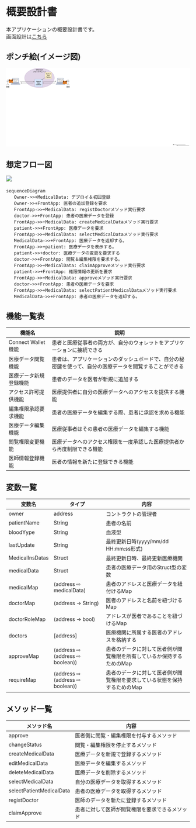 # 概要設計書

本アプリケーションの概要設計書です。  
画面設計は<a href="./page.md">こちら</a>

## ポンチ絵(イメージ図)
<img src="./assets/アプリイメージ.png">

## 想定フロー図

[![](https://mermaid.ink/img/pako:eNqlVM1Kw0AYfJWyV-sL5FAQqjdR8JrLknxqsEnqZqtIEdos_lQriIhSitpi0XpQVAqCtfRhlvz05Cu4mlbStNVWcwrZmW9mmC-bRYqpApKQBesZMBRIaniFYF02YuJZ2DSATCcSU_OgagpOJTHFUoyzPc7OObvndu39bdfZv3DKl16p2Sk-R2hzxDToTDotxZxi08_t8PyD3245B5UAze0T_ybvPtkBrYceECSwolk0aSrUJJxVud3ijHFWcB6u_GoxPEL9wvRLu_Z1IC08eCX7y_0bt9tCPWx6pLpCAFMIffrZQhpTDQw6ED8iPVZwC1Kg0LGlQ8Bf5dunzlGD50vcPuS5IT66MYZyq3Wv9hrhhmIHJQwyRQO1gltufKcPRoxurnP27N_cihXzXuqd8q5bv-uUjiPsoeb7-0thTRcHxNyAP1QXqLpsx6k8iQjCv3v2OG6BeBzZCZd2gs1ZDAL9f4F-shPdJBRHOhAda6q4VrKfg2VEV0EHGUniVcVkTUaysS1wmbQqfq1ZVRP5kbSMUxbEEc5Qc2nLUJBESQZ6oO691EVtfwBulEW-)](https://mermaid-js.github.io/mermaid-live-editor/edit#pako:eNqlVM1Kw0AYfJWyV-sL5FAQqjdR8JrLknxqsEnqZqtIEdos_lQriIhSitpi0XpQVAqCtfRhlvz05Cu4mlbStNVWcwrZmW9mmC-bRYqpApKQBesZMBRIaniFYF02YuJZ2DSATCcSU_OgagpOJTHFUoyzPc7OObvndu39bdfZv3DKl16p2Sk-R2hzxDToTDotxZxi08_t8PyD3245B5UAze0T_ybvPtkBrYceECSwolk0aSrUJJxVud3ijHFWcB6u_GoxPEL9wvRLu_Z1IC08eCX7y_0bt9tCPWx6pLpCAFMIffrZQhpTDQw6ED8iPVZwC1Kg0LGlQ8Bf5dunzlGD50vcPuS5IT66MYZyq3Wv9hrhhmIHJQwyRQO1gltufKcPRoxurnP27N_cihXzXuqd8q5bv-uUjiPsoeb7-0thTRcHxNyAP1QXqLpsx6k8iQjCv3v2OG6BeBzZCZd2gs1ZDAL9f4F-shPdJBRHOhAda6q4VrKfg2VEV0EHGUniVcVkTUaysS1wmbQqfq1ZVRP5kbSMUxbEEc5Qc2nLUJBESQZ6oO691EVtfwBulEW-)

 ```
sequenceDiagram
    Owner->>+MedicalData: デプロイ＆初回登録
    Owner->>+FrontApp: 医者の追加登録を要求
    FrontApp->>+MedicalData: registDoctorメソッド実行要求
    doctor->>+FrontApp: 患者の医療データを登録
    FrontApp->>+MedicalData: createMedicalDataメソッド実行要求
    patient->>+FrontApp: 医療データを要求
    FrontApp->>+MedicalData: selectMedicalDataメソッド実行要求
    MedicalData->>+FrontApp: 医療データを返却する。
    FrontApp->>+patient: 医療データを表示する。
    patient->>+doctor: 医療データの変更を要求する
    doctor->>+FrontApp: 閲覧＆編集権限を要求する。
    FrontApp->>+MedicalData: claimApproveメソッド実行要求
    patient->>+FrontApp: 権限情報の更新を要求
    FrontApp->>+MedicalData: approveメソッド実行要求
    doctor->>+FrontApp: 患者の医療データを要求
    FrontApp->>+MedicalData: selectPatientMedicalDataメソッド実行要求
    MedicalData->>+FrontApp: 患者の医療データを返却する。

 ```

## 機能一覧表

|機能名|説明|
|----|----|
|Connect Wallet機能|患者と医療従事者の両方が、自分のウォレットをアプリケーションに接続できる|
|医療データ閲覧機能|患者は、アプリケーションのダッシュボードで、自分の秘密鍵を使って、自分の医療データを閲覧することができる|
|医療データ新規登録機能|患者のデータを医者が新規に追加する|
|アクセス許可提供機能|医療提供者に自分の医療データへのアクセスを提供する機能|
|編集権限承認要求機能|患者の医療データを編集する際、患者に承認を求める機能|
|医療データ編集機能|医療従事者はその患者の医療データを編集する機能|
|閲覧権限変更機能|医療データへのアクセス権限を一度承認した医療提供者から再度制限できる機能|
|医師情報登録機能|医者の情報を新たに登録できる機能|

## 変数一覧

|変数名|タイプ|内容|
|---|---|---|
|owner|address|コントラクトの管理者|
|patientName|String|患者の名前|
|bloodYype|String|血液型|
|lastUpdate|String|最終更新日時(yyyy/mm/dd HH:mm:ss形式)|
|MedicalInsDatas|Struct|最終更新日時、最終更新医療機関|
|medicalData|Struct|患者の医療データ用のStruct型の変数|
|medicalMap|(address ⇨ medicalData)|患者のアドレスと医療データを紐付けるMap|
|doctorMap|(address → String)|医者のアドレスと名前を紐づけるMap|
|doctorRoleMap|(address → bool)|アドレスが医者であることを紐づけるMap|
|doctors|[address]|医療機関に所属する医者のアドレスを格納する|
|approveMap|(address ⇨ (address ⇨ boolean))|患者のデータに対して医者側が閲覧権限を所有しているか保持するためのMap|
|requireMap|(address ⇨ (address ⇨ boolean))|患者のデータに対して医者側が閲覧権限を要求している状態を保持するためのMap|

## メソッド一覧

|メソッド名|内容|
|---|---|
|approve|医者側に閲覧・編集権限を付与するメソッド|
|changeStatus|閲覧・編集権限を停止するメソッド|
|createMedicalData|医療データを新規で登録するメソッド|
|editMedicalData|医療データを編集するメソッド|
|deleteMedicalData|医療データを削除するメソッド|
|selectMedicalData|自分の医療データを取得するメソッド|
|selectPatientMedicalData|患者の医療データを取得するメソッド|
|registDoctor|医師のデータを新たに登録するメソッド|
|claimApprove|患者に対して医師が閲覧権限を要求できるメソッド|